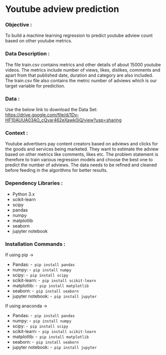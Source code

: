 # Youtube adview prediction
### Objective  :
To build a machine learning regression to predict youtube adview count based on other youtube metrics.
### Data Description : 
The file train.csv contains metrics and other details of about 15000 youtube videos. The metrics include number of views, likes, dislikes, comments and apart from that published date, duration and category are also included. The train.csv file also contains the metric number of adviews which is our target variable for prediction.  
### Data :  
Use the below link to download the Data Set:  https://drive.google.com/file/d/1Dv-HF10AUUA03AO_cQvar462eXawk0iQ/view?usp=sharing 
### Context :  
Youtube advertisers pay content creators based on adviews and clicks for the goods and services being marketed. They want to estimate the adview based on other metrics like comments, likes etc. The problem statement is therefore to train various regression models and choose the best one to predict the 
number of adviews. The data needs to be refined and cleaned before feeding in the algorithms for better results.   
  
### Dependency Libraries :
- Python 3.x
- scikit-learn
- scipy
- pandas
- numpy
- matplotlib
- seaborn
- jupyter notebook
### Installation Commands :
If using pip ->
 * Pandas:           -<code> pip install pandas </code>
 * numpy:            -<code> pip install numpy </code>
 * scipy:            -<code> pip install scipy </code>
 * scikit-learn:     -<code> pip install scikit-learn </code>
 * matplotlib:       -<code> pip install matplotlib </code>
 * seaborn:          -<code> pip install seaborn </code>
 * jupyter notebook: -<code> pip install jupyter </code>
 
If using anaconda ->
 * Pandas:           -<code> pip install pandas </code>
 * numpy:            -<code> pip install numpy </code>
 * scipy:            -<code> pip install scipy </code>
 * scikit-learn:     -<code> pip install scikit-learn </code>
 * matplotlib:       -<code> pip install matplotlib </code>
 * seaborn:          -<code> pip install seaborn </code>
 * jupyter notebook: -<code> pip install jupyter </code>

  
